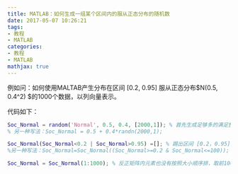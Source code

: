 ```yaml
---
title: MATLAB：如何生成一组某个区间内的服从正态分布的随机数
date: 2017-05-07 10:26:21
tags:
- 教程
- MATLAB
categories:
- 教程
- MATLAB
mathjax: true
---
```


例如问：如何使用MALTAB产生分布在区间 [0.2, 0.95] 服从正态分布$N(0.5, 0.4^2) $的1000个数据，以列向量表示。

代码如下：

```matlab
Soc_Normal = random('Normal', 0.5, 0.4, [2000,1]); % 首先生成足够多的满足整体分布大条件的随机数，这里用列向量
% 另一种写法：Soc_Normal = 0.5 + 0.4*randn(2000,1);

Soc_Normal(Soc_Normal<0.2 | Soc_Normal>0.95) =[]; % 踢出区间 [0.2，0.95]外的行向量
%另一种写法：Soc_Normal=Soc_Normal((Soc_Normal>=0.2 & Soc_Normal<=100)); % 保留区间 [0.2，0.95]内的行向量

Soc_Normal = Soc_Normal(1:1000); % 反正矩阵内元素也没有按照大小顺序排，取前1000个是可以满足“随机性”的
```


